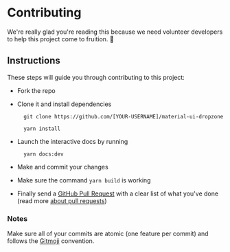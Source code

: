 # Contributing

We're really glad you're reading this because we need volunteer developers to help this project come to fruition. 👏

## Instructions

These steps will guide you through contributing to this project:

- Fork the repo
- Clone it and install dependencies

  ```shell
    git clone https://github.com/[YOUR-USERNAME]/material-ui-dropzone

    yarn install
  ```

- Launch the interactive docs by running

  ```shell
    yarn docs:dev
  ```

- Make and commit your changes
- Make sure the command `yarn build` is working
- Finally send a [GitHub Pull Request](https://github.com/Yuvaleros/material-ui-dropzone/compare) with a clear list of what you've done (read more [about pull requests](https://help.github.com/articles/about-pull-requests/))

### Notes

Make sure all of your commits are atomic (one feature per commit) and follows the [Gitmoji](https://gitmoji.carloscuesta.me) convention.
